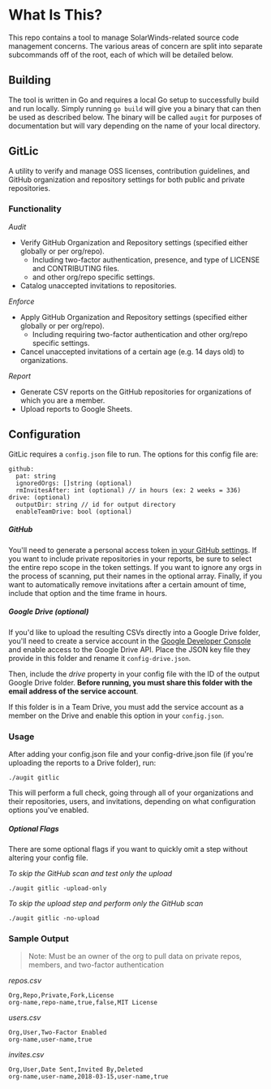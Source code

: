 # What Is This?
This repo contains a tool to manage SolarWinds-related source code management concerns. The various areas
of concern are split into separate subcommands off of the root, each of which will be detailed below.

## Building
The tool is written in Go and requires a local Go setup to successfully build and run locally. Simply running
`go build` will give you a binary that can then be used as described below. The binary will be called `augit` for
purposes of documentation but will vary depending on the name of your local directory.

## GitLic
A utility to verify and manage OSS licenses, contribution guidelines, and GitHub organization and repository settings for both public and private repositories.

### Functionality
*Audit* 
- Verify GitHub Organization and Repository settings (specified either globally or per org/repo).
  * Including two-factor authentication, presence, and type of LICENSE and CONTRIBUTING files.
  * and other org/repo specific settings.
- Catalog unaccepted invitations to repositories.

*Enforce*
- Apply GitHub Organization and Repository settings (specified either globally or per org/repo).
  * Including requiring two-factor authentication and other org/repo specific settings.
- Cancel unaccepted invitations of a certain age (e.g. 14 days old) to organizations.

*Report*
- Generate CSV reports on the GitHub repositories for organizations of which you are a member.
- Upload reports to Google Sheets.

## Configuration
GitLic requires a `config.json` file to run. The options for this config file are:

```
github:
  pat: string
  ignoredOrgs: []string (optional)
  rmInvitesAfter: int (optional) // in hours (ex: 2 weeks = 336)
drive: (optional)
  outputDir: string // id for output directory
  enableTeamDrive: bool (optional)
```

##### GitHub
You'll need to generate a personal access token [in your GitHub settings](https://github.com/settings/applications#personal-access-tokens). If you want to include private repositories in your reports, be sure to select the entire repo scope in the token settings. If you want to ignore any orgs in the process of scanning, put their names in the optional array. Finally, if you want to automatically remove invitations after a certain amount of time, include that option and the time frame in hours.

##### Google Drive (optional)
If you'd like to upload the resulting CSVs directly into a Google Drive folder, you'll need to create a service account in the [Google Developer Console](https://console.developers.google.com/apis/) and enable access to the Google Drive API. Place the JSON key file they provide in this folder and rename it `config-drive.json`.

Then, include the _drive_ property in your config file with the ID of the output Google Drive folder. **Before running, you must share this folder with the email address of the service account**.

If this folder is in a Team Drive, you must add the service account as a member on the Drive and enable this option in your `config.json`.

### Usage
After adding your config.json file and your config-drive.json file (if you're uploading the reports to a Drive folder), run:
```
./augit gitlic
```
This will perform a full check, going through all of your organizations and their repositories, users, and invitations, depending on what configuration options you've enabled.

##### Optional Flags
There are some optional flags if you want to quickly omit a step without altering your config file.

_To skip the GitHub scan and test only the upload_
```
./augit gitlic -upload-only
```
_To skip the upload step and perform only the GitHub scan_
```
./augit gitlic -no-upload
```

### Sample Output
>Note: Must be an owner of the org to pull data on private repos, members, and two-factor authentication

_repos.csv_
```
Org,Repo,Private,Fork,License 
org-name,repo-name,true,false,MIT License
```

_users.csv_
```
Org,User,Two-Factor Enabled
org-name,user-name,true
```

_invites.csv_
```
Org,User,Date Sent,Invited By,Deleted
org-name,user-name,2018-03-15,user-name,true
```